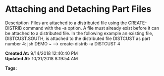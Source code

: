 # Attaching and Detaching Part Files

Description  Files are attached to a distributed file using the CREATE-DISTRIB command with the -a option. A file must already exist before it can be attached to a distributed file. In the following example an existing file, DISTCUST.SOUTH, is attached to the distributed file DISTCUST as part number 4: jsh DEMO ~ --&gt; create-distrib -a DISTCUST 4   

**Created At:** 9/14/2018 12:40:40 PM  
**Updated At:** 10/31/2018 8:19:54 AM  

**Tags:**
<badge text='distributed files' vertical='middle' />
<badge text='part files' vertical='middle' />
